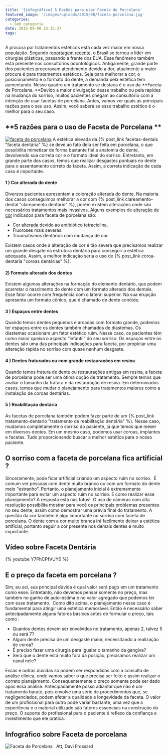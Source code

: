 ```yaml
---
title: '[infográfico] 5 Razões para usar Faceta de Porcelana'
featured_image: '/images/uploads/2015/08/faceta-porcelana.jpg'
categories:
  - Sem categoria
date: 2015-09-08 15:15:27
tags:
---
```


A procura por tratamentos estéticos está cada vez maior em nossa população. Segundo [reportagem recente](http://g1.globo.com/bemestar/noticia/2014/07/brasil-se-torna-pela-primeira-vez-lider-em-cirurgias-plasticas-diz-organizacao.html), o Brasil se tornou o líder em cirurgias plásticas, passando a frente dos EUA. Esse fenômeno também está presente nos consultórios odontológicos. Antigamente, grande parte dos pacientes procuravam atendimento devido a dor, atualmente a maior procura é para tratamentos estéticos. Seja para melhorar a cor, o posicionamento e o formato do dente, a demanda pela estética tem aumentando. Nesse quadro um tratamento se destaca é o uso da **Faceta de Porcelana. **Devido a maior divulgação desse trabalho ou pela rapidez na mudança do sorriso, muitos pacientes chegam ao consultório com a intenção de usar facetas de porcelana. Antes, vamos ver quais as principais razões para o seu uso. Assim, você saberá se esse trabalho estético é o melhor para o seu caso.

**5 razões para o uso de Faceta de Porcelana **
-----------------------------------------------

[![faceta de porcelana](/images/uploads/2015/08/faceta-de-porcelana.jpg)](/images/uploads/2015/08/faceta-de-porcelana.jpg) A estética elevada da {% post_link facetas-dentais "faceta dentária" %} se deve ao fato dela ser feita em porcelana, o que possibilita mimetizar de forma bastante fiel a anatomia do dente, devolvendo sua correta cor e o formato ideal do sorriso. Entretanto, em grande parte dos casos, temos que realizar desgastes pontuais no dente para o assentamento correto da faceta. Assim, a correta indicação de cada caso é importante.

#### **1 ) Cor alterada do dente**

Diversos pacientes apresentam a coloração alterada do dente. Na maioria dos casos conseguimos melhorar a cor com {% post_link clareamento-dental "clareamento dentário" %}, porém existem alterações onde são necessários tratamentos mais invasivos. Alguns exemplos de [alteração de cor](/mancha-nos-dentes/) indicados para faceta de porcelana são:

*   Cor alterada devido ao antibiótico tetraciclina.
*   Fluoroses mais severas.
*   Traumatismos dentários com mudança de cor.

Existem casos onde a alteração de cor é tão severa que precisamos realizar um grande desgate na estrutura dentária para conseguir a estética adequada. Assim, a melhor indicação seria o uso de {% post_link coroa-dentaria "coroas dentárias" %}.

#### **2) Formato alterado dos dentes**

Existem algumas alterações na formação do elemento dentário, que podem acarretar o nascimento do dente com um formato alterado dos demais. Esse fator ocorre com frequência com o lateral superior. Na sua erupção apresenta um formato cônico, que é chamado de dente conóide.

#### **3 ) Espaços entre dentes**

Quando temos dentes pequenos e arcadas com formato grande, podemos ter espaços entre os dentes também chamados de diastemas. Os diastemas ocasionam um fator estético ruim. Nesse caso, os pacientes têm como maior queixa o aspecto “infantil" do seu sorriso. Os espaços entre os dentes são uma das principais indicações para faceta, por propiciar uma alteração rápida no sorriso com quase nenhum desgaste.

#### **4 ) Dentes fraturados ou com grande restaurações em resina**

Quando temos fratura de dente ou restaurações antigas em resina, a faceta de porcelana pode ser uma ótima opção de tratamento. Sempre temos que avaliar o tamanho da fratura e da restauração de resina. Em determinados casos, temos que mudar o planejamento para tratamentos maiores como a instalação de coroas dentárias.

#### **5 ) Reabilitação dentária**

As facetas de porcelana também podem fazer parte de um {% post_link tratamento-dentario "tratamento de reabilitação dentária" %}. Nesse caso, mudamos completamente o sorriso do paciente, já que temos que mexer em diversos dentes. Em um mesmo caso, podemos usar coroas, implantes e facetas. Tudo proporcionando buscar a melhor estética para o nosso paciente.

O sorriso com a faceta de porcelana fica artificial ?
-----------------------------------------------------

Sinceramente, pode ficar artificial criando um aspecto ruim no sorriso.  É comum ver pessoas com dente muito branco ou com um formato do dente meio "estranho". Portanto, o planejamento inicial é extremamente importante para evitar um aspecto ruim no sorriso. E como realizar esse planejamento? A resposta está nas fotos!  O uso de câmeras com alta resolução possibilita mostrar para você os principais problemas presentes no seu dente, assim como demostrar uma prévia final do tratamento. A questão da cor também é algo importante no sorriso com faceta de porcelana. O dente com a cor muito branca irá facilmente deixar a estética artificial, portanto seguir a cor presente nos demais dentes é muito importante.

Vídeo sobre Faceta Dentária 
----------------------------
{% youtube Y7PhCPfVUY0 %}

**E o preço da faceta em porcelana ?**
--------------------------------------

Sim, eu sei, sua principal dúvida é qual valor será pago em um tratamento como esse. Entretanto, não devemos pensar somente no preço, mas também no ganho de auto-estima e no valor agregado que podemos ter com esse tratamento.  Como dito acima, o planejamento nesse caso é fundamental para atingir uma estética memorável. Então é necessário saber antecipadamente alguns fatores básicos antes de formular o preço, tais como :

*   Quantos dentes devem ser envolvidos no tratamento, apenas 2, talvez 5 ou será 7?
*   Algum dente precisa de um desgaste maior, necessitando a realização de coroa?
*   É preciso fazer uma cirurgia para igualar o tamanho da gengiva?
*   Será que o dente está muito fora da posição, precisamos realizar um canal nele?

Essas e outras dúvidas só podem ser respondidas com a consulta de análise clínica, onde vamos saber o que precisa ser feito e assim realizar o correto planejamento. Consequentemente o preço somente pode ser dado após essa análise. Antecipadamente posso adiantar que não é um tratamento barato, pois envolve uma série de procedimentos que, se negligenciados, podem afetar a qualidade e longevidade da faceta. O valor de um profissional para outro pode variar bastante, uma vez que a experiência e o material utilizado são fatores essenciais na construção do preço. O suporte do profissional para o paciente é reflexo da confiança e investimento que ele pratica.

Infográfico sobre Faceta de porcelana 
--------------------------------------

![Faceta de Porcelana](/images/uploads/2015/09/Faceta-de-porcelana.-1.jpeg)   Att, Davi Frossard